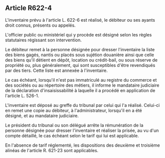 Article R622-4
----
L'inventaire prévu à l'article L. 622-6 est réalisé, le débiteur ou ses ayants
droit connus, présents ou appelés.

L'officier public ou ministériel qui y procède est désigné selon les règles
statutaires régissant son intervention.

Le débiteur remet à la personne désignée pour dresser l'inventaire la liste des
biens gagés, nantis ou placés sous sujétion douanière ainsi que celle des biens
qu'il détient en dépôt, location ou crédit-bail, ou sous réserve de propriété
ou, plus généralement, qui sont susceptibles d'être revendiqués par des tiers.
Cette liste est annexée à l'inventaire.

Le cas échéant, lorsqu'il n'est pas immatriculé au registre du commerce et des
sociétés ou au répertoire des métiers, il informe le mandataire judiciaire de la
déclaration d'insaisissabilité à laquelle il a procédé en application de
l'article L. 526-1.

L'inventaire est déposé au greffe du tribunal par celui qui l'a réalisé.
Celui-ci en remet une copie au débiteur, à l'administrateur, lorsqu'il en a été
désigné, et au mandataire judiciaire.

Le président du tribunal ou son délégué arrête la rémunération de la personne
désignée pour dresser l'inventaire et réaliser la prisée, au vu d'un compte
détaillé, le cas échéant selon le tarif qui lui est applicable.

En l'absence de tarif réglementé, les dispositions des deuxième et troisième
alinéas de l'article R. 621-23 sont applicables.
